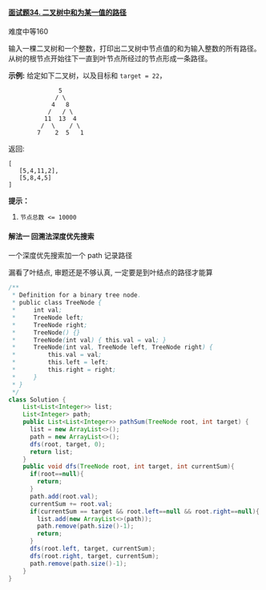 #### [面试题34. 二叉树中和为某一值的路径](https://leetcode-cn.com/problems/er-cha-shu-zhong-he-wei-mou-yi-zhi-de-lu-jing-lcof/)

难度中等160

输入一棵二叉树和一个整数，打印出二叉树中节点值的和为输入整数的所有路径。从树的根节点开始往下一直到叶节点所经过的节点形成一条路径。

 

**示例:**
给定如下二叉树，以及目标和 `target = 22`，

```
              5
             / \
            4   8
           /   / \
          11  13  4
         /  \    / \
        7    2  5   1
```

返回:

```
[
   [5,4,11,2],
   [5,8,4,5]
]
```

 

**提示：**

1. `节点总数 <= 10000`

#### 解法一 回溯法深度优先搜索

一个深度优先搜索加一个 path 记录路径

漏看了叶结点, 审题还是不够认真, 一定要是到叶结点的路径才能算

```java
/**
 * Definition for a binary tree node.
 * public class TreeNode {
 *     int val;
 *     TreeNode left;
 *     TreeNode right;
 *     TreeNode() {}
 *     TreeNode(int val) { this.val = val; }
 *     TreeNode(int val, TreeNode left, TreeNode right) {
 *         this.val = val;
 *         this.left = left;
 *         this.right = right;
 *     }
 * }
 */
class Solution {
    List<List<Integer>> list;
    List<Integer> path;
    public List<List<Integer>> pathSum(TreeNode root, int target) {
      list = new ArrayList<>();
      path = new ArrayList<>();
      dfs(root, target, 0);
      return list;
    }
    public void dfs(TreeNode root, int target, int currentSum){
      if(root==null){
        return;
      }
      path.add(root.val);
      currentSum += root.val;
      if(currentSum == target && root.left==null && root.right==null){
        list.add(new ArrayList<>(path));
        path.remove(path.size()-1);
        return;
      }
      dfs(root.left, target, currentSum);
      dfs(root.right, target, currentSum);
      path.remove(path.size()-1);
    }
}

```

